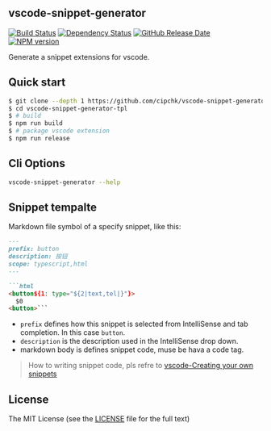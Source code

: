 ## vscode-snippet-generator

[![Build Status](https://img.shields.io/travis/cipchk/vscode-snippet-generator/master.svg?style=flat-square)](https://travis-ci.org/cipchk/vscode-snippet-generator)
[![Dependency Status](https://david-dm.org/cipchk/vscode-snippet-generator/status.svg?style=flat-square)](https://david-dm.org/cipchk/vscode-snippet-generator)
[![GitHub Release Date](https://img.shields.io/github/release-date/cipchk/vscode-snippet-generator.svg?style=flat-square)](https://github.com/cipchk/vscode-snippet-generator/releases)
[![NPM version](https://img.shields.io/npm/v/vscode-snippet-generator.svg?style=flat-square)](https://www.npmjs.com/package/vscode-snippet-generator)

Generate a snippet extensions for vscode.

## Quick start

```sh
$ git clone --depth 1 https://github.com/cipchk/vscode-snippet-generator-tpl.git
$ cd vscode-snippet-generator-tpl
$ # build
$ npm run build
$ # package vscode extension
$ npm run release
```

## Cli Options

```sh
vscode-snippet-generator --help
```

## Snippet tempalte

Markdown file symbol of a specify snippet, like this:

```markdown
---
prefix: button
description: 按钮
scope: typescript,html
---

```html
<button${1: type="${2|text,tel|}"}>
  $0
<button>```
```

- `prefix` defines how this snippet is selected from IntelliSense and tab completion. In this case `button`.
- `description` is the description used in the IntelliSense drop down.
- markdown body is defines snippet code, muse be hava a code tag.

> How to writing snippet code, pls refre to [vscode-Creating your own snippets](https://code.visualstudio.com/docs/editor/userdefinedsnippets)

## License

The MIT License (see the [LICENSE](https://github.com/cipchk/vscode-snippet-generator/blob/master/LICENSE) file for the full text)
